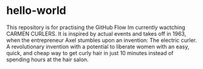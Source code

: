 # hello-world
This repository is for practising the GitHub Flow
Im currently wactching CARMEN CURLERS. It is inspired by actual events and takes off in 1963, when the entrepreneur Axel stumbles upon an invention: The electric curler. A revolutionary invention with a potential to liberate women with an easy, quick, and cheap way to get curly hair in just 10 minutes instead of spending hours at the hair salon.
